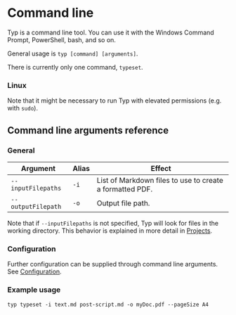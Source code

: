 # Command line

Typ is a command line tool. You can use it with the Windows Command Prompt, PowerShell, bash, and so on.

General usage is `typ [command] [arguments]`.

There is currently only one command, `typeset`.

### Linux

Note that it might be necessary to run Typ with elevated permissions (e.g. with `sudo`).

## Command line arguments reference

### General

| Argument | Alias | Effect |
| --- | --- | --- |
| `--inputFilepaths` | `-i` | List of Markdown files to use to create a formatted PDF. |
| `--outputFilepath` | `-o` | Output file path. |

Note that if `--inputFilepaths` is not specified, Typ will look for files in the working directory. This behavior is explained in more detail in [Projects](./projects.md).

### Configuration

Further configuration can be supplied through command line arguments. See [Configuration](./configuration.md).

### Example usage

`typ typeset -i text.md post-script.md -o myDoc.pdf --pageSize A4`